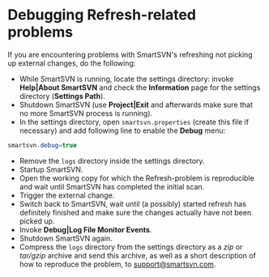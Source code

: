 # Debugging Refresh-related problems

If you are encountering problems with SmartSVN's refreshing not picking
up external changes, do the following:

-   While SmartSVN is running, locate the settings directory: invoke
    **Help\|About SmartSVN** and check the **Information** page for the
    settings directory (**Settings Path**).
-   Shutdown SmartSVN (use **Project\|Exit** and afterwards make sure
    that no more SmartSVN process is running).
-   In the settings directory, open `smartsvn.properties` (create this
    file if necessary) and add following line to enable the **Debug**
    menu:



``` java
smartsvn.debug=true
```



-   Remove the `logs` directory inside the settings directory.
-   Startup SmartSVN.
-   Open the working copy for which the Refresh-problem is reproducible
    and wait until SmartSVN has completed the initial scan.
-   Trigger the external change.
-   Switch back to SmartSVN, wait until (a possibly) started refresh has
    definitely finished and make sure the changes actually have not been
    picked up.
-   Invoke **Debug\|Log File Monitor Events**.
-   Shutdown SmartSVN again.
-   Compress the `logs` directory from the settings directory as a *zip*
    or *tar/gzip* archive and send this archive, as well as a short
    description of how to reproduce the problem, to
    <support@smartsvn.com>.
